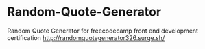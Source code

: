 # Random-Quote-Generator
Random Quote Generator for freecodecamp front end development certification
http://randomquotegenerator326.surge.sh/
